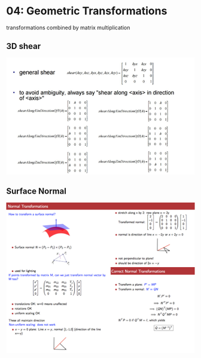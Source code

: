 # 04: Geometric Transformations

transformations combined by matrix multiplication

## 3D shear

![](/assets/shear.png)

## **Surface Normal**

![](/assets/Normals.png)

